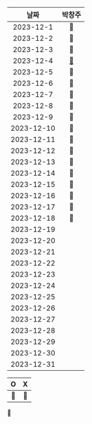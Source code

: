 |    날짜     | 박창주 |
|:---------:|:---:|
| 2023-12-1  |🔵|
| 2023-12-2  |🔵|
| 2023-12-3  |🔵|
| 2023-12-4  |[🔵](https://github.com/ds4pae/PETHfinder)|
| 2023-12-5  |🔵|
| 2023-12-6  |🔵|
| 2023-12-7  |🔵|
| 2023-12-8  |🔵|
| 2023-12-9  |🔵|
| 2023-12-10 |🔵|
| 2023-12-11 |🔵|
| 2023-12-12 |🔵|
| 2023-12-13 |🔵|
| 2023-12-14 |🔵|
| 2023-12-15 |🔴|
| 2023-12-16 |🔴|
| 2023-12-17 |🔵|
| 2023-12-18 |🔵|
| 2023-12-19 ||
| 2023-12-20 ||
| 2023-12-21 ||
| 2023-12-22 ||
| 2023-12-23 ||
| 2023-12-24 ||
| 2023-12-25 ||
| 2023-12-26 ||
| 2023-12-27 ||
| 2023-12-28 ||
| 2023-12-29 ||
| 2023-12-30 ||
| 2023-12-31 ||


|     O      | X |
|:-----------:|:----:|
|    🔵    |  🔴  |
🔴

